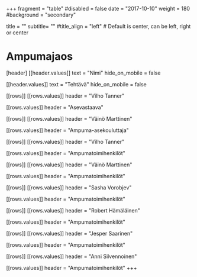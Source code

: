 +++
fragment = "table"
#disabled = false
date = "2017-10-10"
weight = 180
#background = "secondary"

title = ""
subtitle= ""
#title_align = "left" # Default is center, can be left, right or center

# Ampumajaos

[header]
[[header.values]]
text = "Nimi"
hide_on_mobile = false

[[header.values]]
text = "Tehtävä"
hide_on_mobile = false

[[rows]]
[[rows.values]]
header = "Vilho Tanner"

[[rows.values]]
header = "Asevastaava"

[[rows]]
[[rows.values]]
header = "Väinö Marttinen"

[[rows.values]]
header = "Ampuma-asekouluttaja"

[[rows]]
[[rows.values]]
header = "Vilho Tanner"

[[rows.values]]
header = "Ampumatoimihenkilöt"

[[rows]]
[[rows.values]]
header = "Väinö Marttinen"

[[rows.values]]
header = "Ampumatoimihenkilöt"

[[rows]]
[[rows.values]]
header = "Sasha Vorobjev"

[[rows.values]]
header = "Ampumatoimihenkilöt"

[[rows]]
[[rows.values]]
header = "Robert Hämäläinen"

[[rows.values]]
header = "Ampumatoimihenkilöt"

[[rows]]
[[rows.values]]
header = "Jesper Saarinen"

[[rows.values]]
header = "Ampumatoimihenkilöt"

[[rows]]
[[rows.values]]
header = "Anni Silvennoinen"

[[rows.values]]
header = "Ampumatoimihenkilöt"
+++
